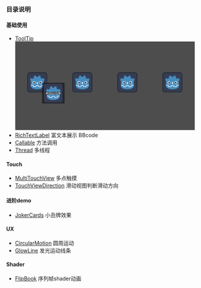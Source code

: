 ### 目录说明


#### 基础使用
- [ToolTip](./comps/base/ToolTip/)
![alt text](./@static/images/image.png)
- [RichTextLabel](./comps/base/RichTextLabel/) 富文本展示 BBcode
- [Callable](./comps/base/Callable/) 方法调用
- [Thread](./comps/base/Thread/) 多线程

#### Touch
- [MultiTouchView](./comps/Touch/MultiTouchView) 多点触摸
- [TouchViewDirection](./comps/Touch/TouchViewDirection)  滑动视图判断滑动方向


#### 进阶demo
- [JokerCards](./comps/demo/JokerCards/) 小丑牌效果


#### UX
- [CircularMotion](./comps/UI/CircularMotion/) 圆周运动
- [GlowLine](./comps/UI/GlowLine) 发光运动线条

#### Shader
- [FlipBook](./comps/Shader/FlipBook) 序列帧shader动画